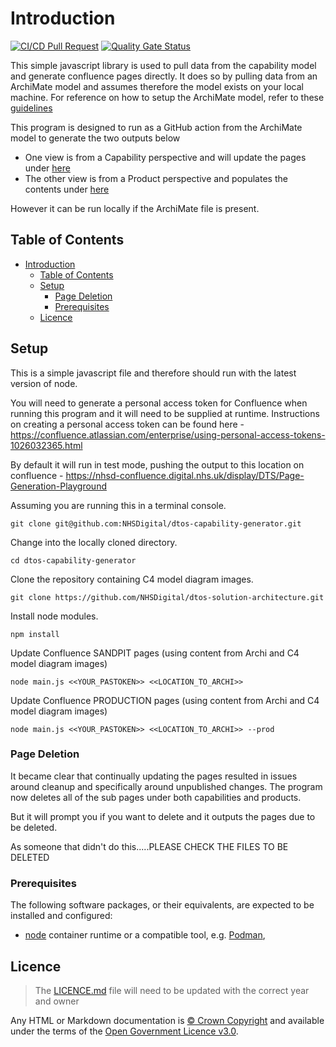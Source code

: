 # Introduction

[![CI/CD Pull Request](https://github.com/nhs-england-tools/repository-template/actions/workflows/cicd-1-pull-request.yaml/badge.svg)](https://github.com/nhs-england-tools/repository-template/actions/workflows/cicd-1-pull-request.yaml)
[![Quality Gate Status](https://sonarcloud.io/api/project_badges/measure?project=repository-template&metric=alert_status)](https://sonarcloud.io/summary/new_code?id=repository-template)

This simple javascript library is used to pull data from the capability model and generate confluence pages directly. It does so by pulling data from an ArchiMate model and assumes therefore the model exists on your local machine. For reference on how to setup the ArchiMate model, refer to these [guidelines](https://nhsd-confluence.digital.nhs.uk/display/DTS/Archi+Set+Up+for+collaborative+work)

This program is designed to run as a GitHub action from the ArchiMate model to generate the two outputs below

- One view is from a Capability perspective and will update the pages under [here](https://nhsd-confluence.digital.nhs.uk/display/DTS/Stages)
- The other view is from a Product perspective and populates the contents under [here](https://nhsd-confluence.digital.nhs.uk/display/DTS/Products)

However it can be run locally if the ArchiMate file is present.

## Table of Contents

- [Introduction](#introduction)
  - [Table of Contents](#table-of-contents)
  - [Setup](#setup)
    - [Page Deletion](#page-deletion)
    - [Prerequisites](#prerequisites)
  - [Licence](#licence)

## Setup

This is a simple javascript file and therefore should run with the latest version of node.

You will need to generate a personal access token for Confluence when running this program and it will need to be supplied at runtime. Instructions on creating a personal access token can be found here - <https://confluence.atlassian.com/enterprise/using-personal-access-tokens-1026032365.html>

By default it will run in test mode, pushing the output to this location on confluence - <https://nhsd-confluence.digital.nhs.uk/display/DTS/Page-Generation-Playground>

Assuming you are running this in a terminal console.

```git clone git@github.com:NHSDigital/dtos-capability-generator.git```

Change into the locally cloned directory.

```cd dtos-capability-generator```

Clone the repository containing C4 model diagram images.

```git clone https://github.com/NHSDigital/dtos-solution-architecture.git```

Install node modules.

```npm install```

Update Confluence SANDPIT pages (using content from Archi and C4 model diagram images)

```node main.js <<YOUR_PASTOKEN>> <<LOCATION_TO_ARCHI>>```

Update Confluence PRODUCTION pages (using content from Archi and C4 model diagram images)

```node main.js <<YOUR_PASTOKEN>> <<LOCATION_TO_ARCHI>> --prod```

### Page Deletion

It became clear that continually updating the pages resulted in issues around cleanup and specifically around unpublished changes. The program now deletes all of the sub pages under both capabilities and products.

But it will prompt you if you want to delete and it outputs the pages due to be deleted.

As someone that didn't do this.....PLEASE CHECK THE FILES TO BE DELETED

### Prerequisites

The following software packages, or their equivalents, are expected to be installed and configured:

- [node](https://www.docker.com/) container runtime or a compatible tool, e.g. [Podman](https://podman.io/),

## Licence

> The [LICENCE.md](./LICENCE.md) file will need to be updated with the correct year and owner

Any HTML or Markdown documentation is [© Crown Copyright](https://www.nationalarchives.gov.uk/information-management/re-using-public-sector-information/uk-government-licensing-framework/crown-copyright/) and available under the terms of the [Open Government Licence v3.0](https://www.nationalarchives.gov.uk/doc/open-government-licence/version/3/).
